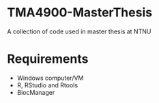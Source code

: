 # TMA4900-MasterThesis
A collection of code used in master thesis at NTNU

# Requirements

- Windows computer/VM
- R, RStudio and Rtools
- BiocManager
